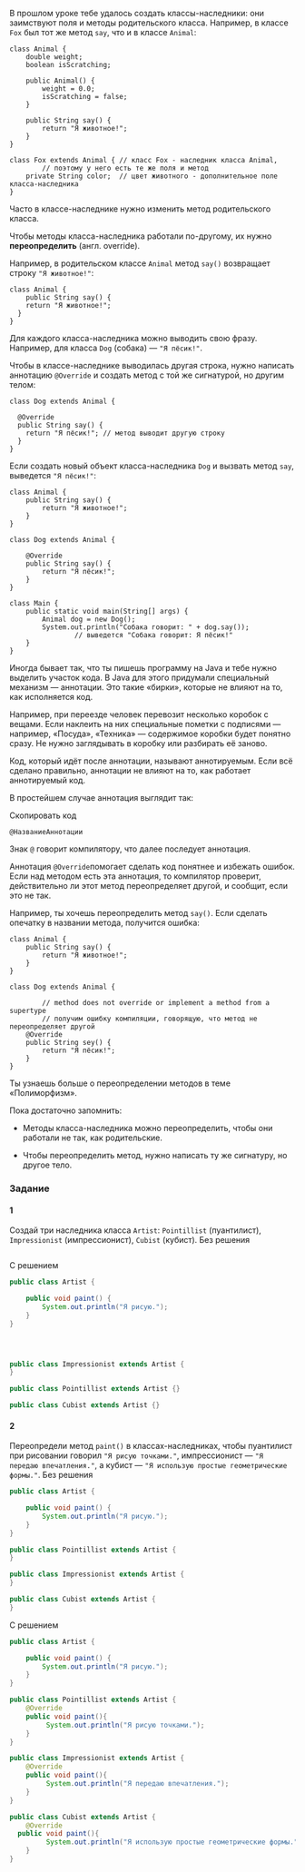В прошлом уроке тебе удалось создать классы-наследники: они заимствуют поля и методы родительского класса. Например, в классе `Fox` был тот же метод `say`, что и в классе `Animal`:



```
class Animal {
    double weight;
    boolean isScratching;

    public Animal() {
        weight = 0.0;
        isScratching = false;
    }

    public String say() {
        return "Я животное!";
    }
}

class Fox extends Animal { // класс Fox - наследник класса Animal,
        // поэтому у него есть те же поля и метод
    private String color;  // цвет животного - дополнительное поле класса-наследника
} 
```

Часто в классе-наследнике нужно изменить метод родительского класса.

Чтобы методы класса-наследника работали по-другому, их нужно **переопределить** (англ. override).

Например, в родительском классе `Animal` метод `say()` возвращает строку `"Я животное!"`:



```
class Animal {
    public String say() {
    return "Я животное!";
  }
} 
```

Для каждого класса-наследника можно выводить свою фразу. Например, для класса `Dog` (собака) — `"Я пёсик!"`.

Чтобы в классе-наследнике выводилась другая строка, нужно написать аннотацию `@Override` и создать метод с той же сигнатурой, но другим телом:



```
class Dog extends Animal {

  @Override
  public String say() {
    return "Я пёсик!"; // метод выводит другую строку
  }
} 
```

Если создать новый объект класса-наследника `Dog` и вызвать метод `say`, выведется `"Я пёсик!"`:



```
class Animal {
    public String say() {
        return "Я животное!";
    }
}

class Dog extends Animal {

    @Override
    public String say() {
        return "Я пёсик!";
    }
}

class Main {
    public static void main(String[] args) {
        Animal dog = new Dog();
        System.out.println("Собака говорит: " + dog.say()); 
                // выведется "Собака говорит: Я пёсик!"
    }
} 
```

Иногда бывает так, что ты пишешь программу на Java и тебе нужно выделить участок кода. В Java для этого придумали специальный механизм — аннотации. Это такие «бирки», которые не влияют на то, как исполняется код.

Например, при переезде человек перевозит несколько коробок с вещами. Если наклеить на них специальные пометки с подписями — например, «Посуда», «Техника» — содержимое коробки будет понятно сразу. Не нужно заглядывать в коробку или разбирать её заново.

Код, который идёт после аннотации, называют аннотируемым. Если всё сделано правильно, аннотации не влияют на то, как работает аннотируемый код.

В простейшем случае аннотация выглядит так:

Скопировать код

```
@НазваниеАннотации 
```

Знак `@` говорит компилятору, что далее последует аннотация.

Аннотация `@Override`помогает сделать код понятнее и избежать ошибок. Если над методом есть эта аннотация, то компилятор проверит, действительно ли этот метод переопределяет другой, и сообщит, если это не так.

Например, ты хочешь переопределить метод `say()`. Если сделать опечатку в названии метода, получится ошибка:



```
class Animal {
    public String say() {
        return "Я животное!";
    }
}

class Dog extends Animal {

        // method does not override or implement a method from a supertype
        // получим ошибку компиляции, говорящую, что метод не переопределяет другой
    @Override 
    public String sey() {
        return "Я пёсик!";
    }
} 
```

Ты узнаешь больше о переопределении методов в теме «Полиморфизм».

Пока достаточно запомнить:

- Методы класса-наследника можно переопределить, чтобы они работали не так, как родительские.

- Чтобы переопределить метод, нужно написать ту же сигнатуру, но другое тело.

### Задание
#### 1
Создай три наследника класса `Artist`: `Pointillist` (пуантилист), `Impressionist` (импрессионист), `Cubist` (кубист).
Без решения
```Java

```

С решением
```Java
public class Artist {

    public void paint() {
        System.out.println("Я рисую.");
    }
}




public class Impressionist extends Artist {
}

public class Pointillist extends Artist {}

public class Cubist extends Artist {}
```

#### 2
Переопредели метод `paint()` в классах-наследниках, чтобы пуантилист при рисовании говорил `"Я рисую точками."`, импрессионист — `"Я передаю впечатления."`, а кубист — `"Я использую простые геометрические формы."`.
Без решения
```java
public class Artist {

    public void paint() {
        System.out.println("Я рисую.");
    }
}

public class Pointillist extends Artist {
}

public class Impressionist extends Artist {
}

public class Cubist extends Artist {
}
```

С решением
```java
public class Artist {

    public void paint() {
        System.out.println("Я рисую.");
    }
}

public class Pointillist extends Artist {
    @Override
    public void paint(){
         System.out.println("Я рисую точками.");
    }
}

public class Impressionist extends Artist {
    @Override
    public void paint(){
         System.out.println("Я передаю впечатления.");
    }
}

public class Cubist extends Artist {
    @Override
  public void paint(){
         System.out.println("Я использую простые геометрические формы.");
    }
}
```